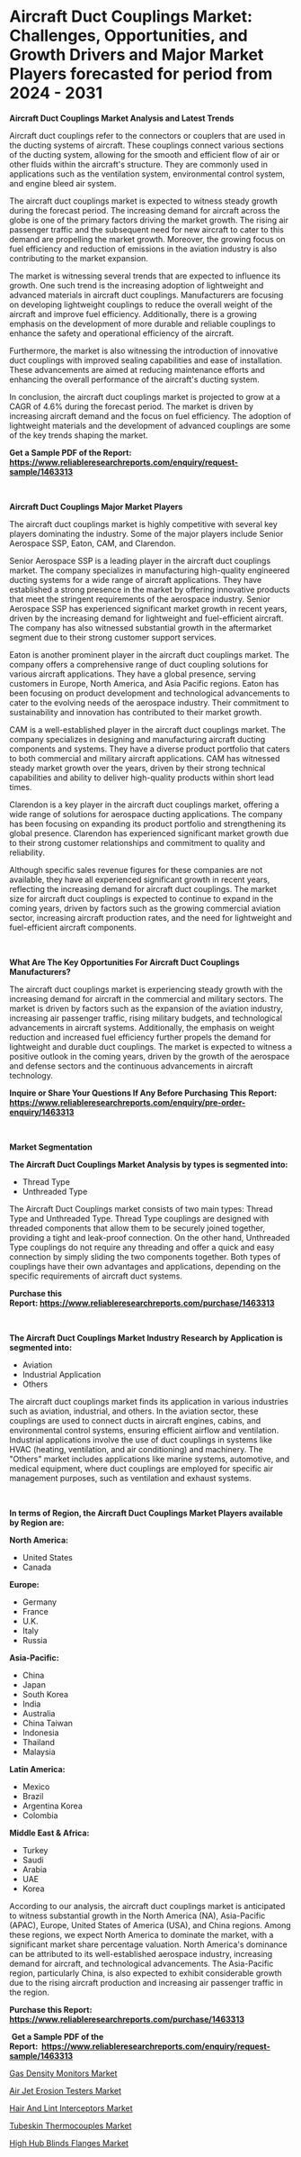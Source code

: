 <p><h1>Aircraft Duct Couplings Market: Challenges, Opportunities, and Growth Drivers and Major Market Players forecasted for period from 2024 - 2031</h1></p><p><strong>Aircraft Duct Couplings Market Analysis and Latest Trends</strong></p>
<p><p>Aircraft duct couplings refer to the connectors or couplers that are used in the ducting systems of aircraft. These couplings connect various sections of the ducting system, allowing for the smooth and efficient flow of air or other fluids within the aircraft's structure. They are commonly used in applications such as the ventilation system, environmental control system, and engine bleed air system.</p><p>The aircraft duct couplings market is expected to witness steady growth during the forecast period. The increasing demand for aircraft across the globe is one of the primary factors driving the market growth. The rising air passenger traffic and the subsequent need for new aircraft to cater to this demand are propelling the market growth. Moreover, the growing focus on fuel efficiency and reduction of emissions in the aviation industry is also contributing to the market expansion.</p><p>The market is witnessing several trends that are expected to influence its growth. One such trend is the increasing adoption of lightweight and advanced materials in aircraft duct couplings. Manufacturers are focusing on developing lightweight couplings to reduce the overall weight of the aircraft and improve fuel efficiency. Additionally, there is a growing emphasis on the development of more durable and reliable couplings to enhance the safety and operational efficiency of the aircraft.</p><p>Furthermore, the market is also witnessing the introduction of innovative duct couplings with improved sealing capabilities and ease of installation. These advancements are aimed at reducing maintenance efforts and enhancing the overall performance of the aircraft's ducting system.</p><p>In conclusion, the aircraft duct couplings market is projected to grow at a CAGR of 4.6% during the forecast period. The market is driven by increasing aircraft demand and the focus on fuel efficiency. The adoption of lightweight materials and the development of advanced couplings are some of the key trends shaping the market.</p></p>
<p><strong>Get a Sample PDF of the Report:&nbsp; <a href="https://www.reliableresearchreports.com/enquiry/request-sample/1463313">https://www.reliableresearchreports.com/enquiry/request-sample/1463313</a></strong></p>
<p>&nbsp;</p>
<p><strong>Aircraft Duct Couplings Major Market Players</strong></p>
<p><p>The aircraft duct couplings market is highly competitive with several key players dominating the industry. Some of the major players include Senior Aerospace SSP, Eaton, CAM, and Clarendon.</p><p>Senior Aerospace SSP is a leading player in the aircraft duct couplings market. The company specializes in manufacturing high-quality engineered ducting systems for a wide range of aircraft applications. They have established a strong presence in the market by offering innovative products that meet the stringent requirements of the aerospace industry. Senior Aerospace SSP has experienced significant market growth in recent years, driven by the increasing demand for lightweight and fuel-efficient aircraft. The company has also witnessed substantial growth in the aftermarket segment due to their strong customer support services.</p><p>Eaton is another prominent player in the aircraft duct couplings market. The company offers a comprehensive range of duct coupling solutions for various aircraft applications. They have a global presence, serving customers in Europe, North America, and Asia Pacific regions. Eaton has been focusing on product development and technological advancements to cater to the evolving needs of the aerospace industry. Their commitment to sustainability and innovation has contributed to their market growth.</p><p>CAM is a well-established player in the aircraft duct couplings market. The company specializes in designing and manufacturing aircraft ducting components and systems. They have a diverse product portfolio that caters to both commercial and military aircraft applications. CAM has witnessed steady market growth over the years, driven by their strong technical capabilities and ability to deliver high-quality products within short lead times.</p><p>Clarendon is a key player in the aircraft duct couplings market, offering a wide range of solutions for aerospace ducting applications. The company has been focusing on expanding its product portfolio and strengthening its global presence. Clarendon has experienced significant market growth due to their strong customer relationships and commitment to quality and reliability.</p><p>Although specific sales revenue figures for these companies are not available, they have all experienced significant growth in recent years, reflecting the increasing demand for aircraft duct couplings. The market size for aircraft duct couplings is expected to continue to expand in the coming years, driven by factors such as the growing commercial aviation sector, increasing aircraft production rates, and the need for lightweight and fuel-efficient aircraft components.</p></p>
<p>&nbsp;</p>
<p><strong>What Are The Key Opportunities For Aircraft Duct Couplings Manufacturers?</strong></p>
<p><p>The aircraft duct couplings market is experiencing steady growth with the increasing demand for aircraft in the commercial and military sectors. The market is driven by factors such as the expansion of the aviation industry, increasing air passenger traffic, rising military budgets, and technological advancements in aircraft systems. Additionally, the emphasis on weight reduction and increased fuel efficiency further propels the demand for lightweight and durable duct couplings. The market is expected to witness a positive outlook in the coming years, driven by the growth of the aerospace and defense sectors and the continuous advancements in aircraft technology.</p></p>
<p><strong>Inquire or Share Your Questions If Any Before Purchasing This Report: <a href="https://www.reliableresearchreports.com/enquiry/pre-order-enquiry/1463313">https://www.reliableresearchreports.com/enquiry/pre-order-enquiry/1463313</a></strong></p>
<p>&nbsp;</p>
<p><strong>Market Segmentation</strong></p>
<p><strong>The Aircraft Duct Couplings Market Analysis by types is segmented into:</strong></p>
<p><ul><li>Thread Type</li><li>Unthreaded Type</li></ul></p>
<p><p>The Aircraft Duct Couplings market consists of two main types: Thread Type and Unthreaded Type. Thread Type couplings are designed with threaded components that allow them to be securely joined together, providing a tight and leak-proof connection. On the other hand, Unthreaded Type couplings do not require any threading and offer a quick and easy connection by simply sliding the two components together. Both types of couplings have their own advantages and applications, depending on the specific requirements of aircraft duct systems.</p></p>
<p><strong>Purchase this Report:&nbsp;<a href="https://www.reliableresearchreports.com/purchase/1463313">https://www.reliableresearchreports.com/purchase/1463313</a></strong></p>
<p>&nbsp;</p>
<p><strong>The Aircraft Duct Couplings Market Industry Research by Application is segmented into:</strong></p>
<p><ul><li>Aviation</li><li>Industrial Application</li><li>Others</li></ul></p>
<p><p>The aircraft duct couplings market finds its application in various industries such as aviation, industrial, and others. In the aviation sector, these couplings are used to connect ducts in aircraft engines, cabins, and environmental control systems, ensuring efficient airflow and ventilation. Industrial applications involve the use of duct couplings in systems like HVAC (heating, ventilation, and air conditioning) and machinery. The "Others" market includes applications like marine systems, automotive, and medical equipment, where duct couplings are employed for specific air management purposes, such as ventilation and exhaust systems.</p></p>
<p>&nbsp;</p>
<p><strong>In terms of Region, the Aircraft Duct Couplings Market Players available by Region are:</strong></p>
<p>
    <p> <strong> North America: </strong>
        <ul>
            <li>United States</li>
            <li>Canada</li>
        </ul>
        </p> 
    <p> <strong> Europe: </strong>
        <ul>
            <li>Germany</li>
            <li>France</li>
            <li>U.K.</li>
            <li>Italy</li>
            <li>Russia</li>
        </ul>
        </p> 
    <p> <strong> Asia-Pacific: </strong>
        <ul>
            <li>China</li>
            <li>Japan</li>
            <li>South Korea</li>
            <li>India</li>
            <li>Australia</li>
            <li>China Taiwan</li>
            <li>Indonesia</li>
            <li>Thailand</li>
            <li>Malaysia</li>
        </ul>
        </p> 
    <p> <strong> Latin America: </strong>
        <ul>
            <li>Mexico</li>
            <li>Brazil</li>
            <li>Argentina Korea</li>
            <li>Colombia</li>
        </ul>
        </p> 
    <p> <strong> Middle East & Africa: </strong>
        <ul>
            <li>Turkey</li>
            <li>Saudi</li>
            <li>Arabia</li>
            <li>UAE</li>
            <li>Korea</li>
        </ul>
    </p>
    </p>
<p><p>According to our analysis, the aircraft duct couplings market is anticipated to witness substantial growth in the North America (NA), Asia-Pacific (APAC), Europe, United States of America (USA), and China regions. Among these regions, we expect North America to dominate the market, with a significant market share percentage valuation. North America's dominance can be attributed to its well-established aerospace industry, increasing demand for aircraft, and technological advancements. The Asia-Pacific region, particularly China, is also expected to exhibit considerable growth due to the rising aircraft production and increasing air passenger traffic in the region.</p></p>
<p><strong>Purchase this Report: <a href="https://www.reliableresearchreports.com/purchase/1463313">https://www.reliableresearchreports.com/purchase/1463313</a></strong></p>
<p>&nbsp;<strong>Get a Sample PDF of the Report:&nbsp;&nbsp;<a href="https://www.reliableresearchreports.com/enquiry/request-sample/1463313">https://www.reliableresearchreports.com/enquiry/request-sample/1463313</a></strong></p>
<p><strong></strong></p>
<p><p><a href="https://github.com/merzlyukov93/Market-Research-Report-List-2/blob/main/gas-density-monitors-market.md">Gas Density Monitors Market</a></p><p><a href="https://github.com/sofyaavrova/Market-Research-Report-List-2/blob/main/air-jet-erosion-testers-market.md">Air Jet Erosion Testers Market</a></p><p><a href="https://github.com/sndrkn/Market-Research-Report-List-2/blob/main/hair-and-lint-interceptors-market.md">Hair And Lint Interceptors Market</a></p><p><a href="https://github.com/melchekhinf/Market-Research-Report-List-2/blob/main/tubeskin-thermocouples-market.md">Tubeskin Thermocouples Market</a></p><p><a href="https://github.com/kholmovskayalyudmila/Market-Research-Report-List-2/blob/main/high-hub-blinds-flanges-market.md">High Hub Blinds Flanges Market</a></p></p>